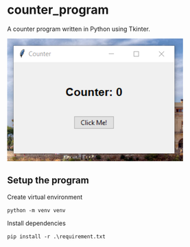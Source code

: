 # counter_program
A counter program written in Python using Tkinter.

![](./screenshots/counter_program.PNG)

## Setup the program

Create virtual environment
```
python -m venv venv
```

Install dependencies
```
pip install -r .\requirement.txt
```
